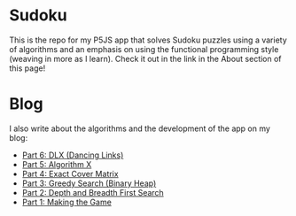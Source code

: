 # Sudoku
 
This is the repo for my P5JS app that solves Sudoku puzzles using a variety of algorithms and an emphasis on using the functional 
programming style (weaving in more as I learn). Check it out in the link in the About section of this page!

# Blog

I also write about the algorithms and the development of the app on my blog:

* [Part 6: DLX (Dancing Links)](https://kychin.netlify.app/blog/sudoku-6)
* [Part 5: Algorithm X](https://kychin.netlify.app/blog/sudoku-5)
* [Part 4: Exact Cover Matrix](https://kychin.netlify.app/blog/sudoku-4)
* [Part 3: Greedy Search (Binary Heap)](https://kychin.netlify.app/blog/sudoku-3)
* [Part 2: Depth and Breadth First Search](https://kychin.netlify.app/blog/sudoku-2)
* [Part 1: Making the Game](https://kychin.netlify.app/blog/sudoku-1)
